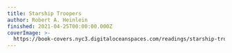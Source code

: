 ```yaml
---
title: Starship Troopers
author: Robert A. Heinlein
finished: 2021-04-25T00:00:00.000Z
coverImage: >-
  https://book-covers.nyc3.digitaloceanspaces.com/readings/starship-troopers-01.jpg
---
```

